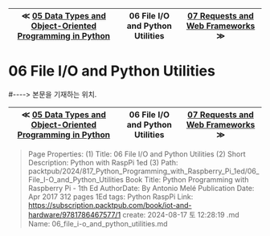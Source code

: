 
| ≪ [ 05 Data Types and Object-Oriented Programming in Python ](/packtpub/2024/817_Python_Programming_with_Raspberry_Pi_1ed/05_Data_Types_and_Object-Oriented_Programming_in_Python) | 06 File I/O and Python Utilities | [ 07 Requests and Web Frameworks ](/packtpub/2024/817_Python_Programming_with_Raspberry_Pi_1ed/07_Requests_and_Web_Frameworks) ≫ |
|:----:|:----:|:----:|

# 06 File I/O and Python Utilities
#----> 본문을 기재하는 위치.



| ≪ [ 05 Data Types and Object-Oriented Programming in Python ](/packtpub/2024/817_Python_Programming_with_Raspberry_Pi_1ed/05_Data_Types_and_Object-Oriented_Programming_in_Python) | 06 File I/O and Python Utilities | [ 07 Requests and Web Frameworks ](/packtpub/2024/817_Python_Programming_with_Raspberry_Pi_1ed/07_Requests_and_Web_Frameworks) ≫ |
|:----:|:----:|:----:|

> Page Properties:
> (1) Title: 06 File I/O and Python Utilities
> (2) Short Description: Python with RaspPi 1ed
> (3) Path: packtpub/2024/817_Python_Programming_with_Raspberry_Pi_1ed/06_File_I-O_and_Python_Utilities
> Book Title: Python Programming with Raspberry Pi - 1th Ed
> AuthorDate: By Antonio Melé Publication Date: Apr 2017 312 pages 1Ed
> tags: Python RaspPi
> Link: https://subscription.packtpub.com/book/iot-and-hardware/9781786467577/1
> create: 2024-08-17 토 12:28:19
> .md Name: 06_file_i-o_and_python_utilities.md

